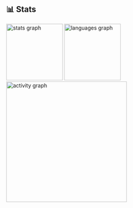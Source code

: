 <h2 align="left">📊 Stats</h2>

<div align="left">
  <img src="https://github-readme-stats.vercel.app/api?username=TalissonVitorino&show_icons=true&count_private=true&include_all_commits=true&theme=tokyonight&hide_border=false&title_color=FFD700&icon_color=FFD700&text_color=00BFFF&bg_color=0D1117" height="150" alt="stats graph" />
  
  <img src="https://github-readme-stats.vercel.app/api/top-langs?username=TalissonVitorino&layout=compact&langs_count=5&theme=tokyonight&hide_border=false&title_color=FFD700&text_color=00BFFF&bg_color=0D1117" height="150" alt="languages graph" />
  
  <img src="https://github-readme-activity-graph.vercel.app/graph?username=TalissonVitorino&theme=github-compact&bg_color=0D1117&color=00BFFF&line=FFD700&point=00BFFF&area=true&hide_border=false" height="320" alt="activity graph" />
</div>
